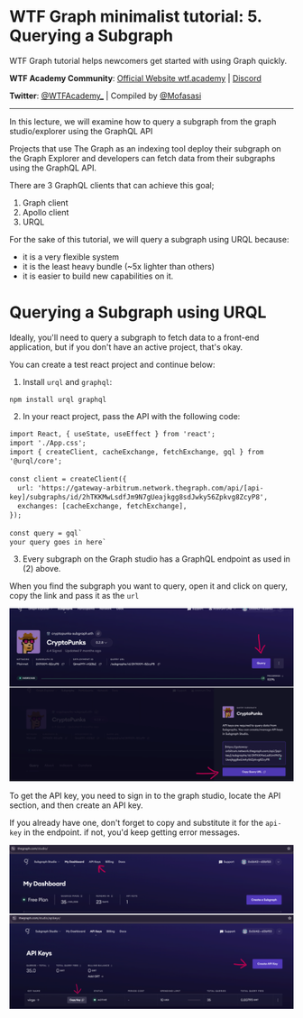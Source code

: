 # WTF Graph minimalist tutorial: 5. Querying a Subgraph

WTF Graph tutorial helps newcomers get started with using Graph quickly.

**WTF Academy Community**: [Official Website wtf.academy](https://wtf.academy) | [Discord](https://discord.gg/5akcruXrsk)

**Twitter**: [@WTFAcademy_](https://twitter.com/WTFAcademy_) | Compiled by [@Mofasasi](https://twitter.com/mofasasi)

---
In this lecture, we will examine how to query a subgraph from the graph studio/explorer using the GraphQL API

Projects that use The Graph as an indexing tool deploy their subgraph on the Graph Explorer and developers can fetch data from their subgraphs using the GraphQL API. 

There are 3 GraphQL clients that can achieve this goal;
1. Graph client
2. Apollo client
3. URQL

For the sake of this tutorial, we will query a subgraph using URQL because:
- it is a very flexible system
- it is the least heavy bundle (~5x lighter than others)
- it is easier to build new capabilities on it.

# Querying a Subgraph using URQL 

Ideally, you'll need to query a subgraph to fetch data to a front-end application, but if you don't have an active project, that's okay. 

You can create a test react project and continue below:

1. Install `urql` and `graphql`:
```
npm install urql graphql
```

2. In your react project, pass the API with the following code:

```
import React, { useState, useEffect } from 'react';
import './App.css';
import { createClient, cacheExchange, fetchExchange, gql } from '@urql/core';

const client = createClient({
  url: 'https://gateway-arbitrum.network.thegraph.com/api/[api-key]/subgraphs/id/2hTKKMwLsdfJm9N7gUeajkgg8sdJwky56Zpkvg8ZcyP8',
  exchanges: [cacheExchange, fetchExchange],
});

const query = gql`
your query goes in here`
```

3. Every subgraph on the Graph studio has a GraphQL endpoint as used in (2) above.

When you find the subgraph you want to query, open it and click on query, copy the link and pass it as the `url`

![5-1](./img/5-1.png) 

To get the API key, you need to sign in to the graph studio, locate the API section, and then create an API key.

If you already have one, don't forget to copy and substitute it for the `api-key` in the endpoint. if not, you'd keep getting error messages. 

![5-2](./img/5-2.png) 


